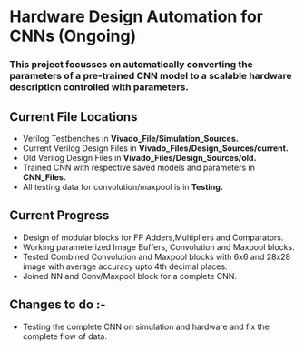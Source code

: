 # Hardware Design Automation for CNNs (Ongoing)

### This project focusses on automatically converting the parameters of a pre-trained CNN model to a scalable hardware description controlled with parameters.

## Current File Locations

- Verilog Testbenches in **Vivado_File/Simulation_Sources.** 
- Current Verilog Design Files in **Vivado_Files/Design_Sources/current.**
- Old Verilog Design Files in **Vivado_Files/Design_Sources/old.**
- Trained CNN with respective saved models and parameters in **CNN_Files.**
- All testing data for convolution/maxpool is in **Testing.**

## Current Progress
 - Design of modular blocks for FP Adders,Multipliers and Comparators.
 - Working parameterized Image Buffers, Convolution and Maxpool blocks.
 - Tested Combined Convolution and Maxpool blocks with 6x6 and 28x28 image with average accuracy upto 4th decimal places.
 - Joined NN and Conv/Maxpool block for a complete CNN.

## Changes to do :-
  - Testing the complete CNN on simulation and hardware and fix the complete flow of data.






